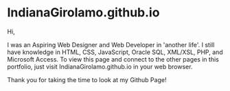 # IndianaGirolamo.github.io


Hi,

I was an Aspiring Web Designer and Web Developer in 'another life'. I still have knowledge in HTML, CSS, JavaScript, Oracle SQL, XML/XSL, PHP, and Microsoft Access. To view this page and connect to the other pages in this portfolio, just visit IndianaGirolamo.github.io in your web browser.

Thank you for taking the time to look at my Github Page!
